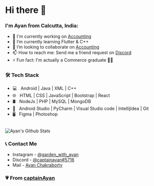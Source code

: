 # Hi there 👋

### I'm Ayan from Calcutta, India:

- 🔭 I'm currently working on [Accounting](https://github.com/captainAyan/Accounting)
- 🌱 I’m currently learning Flutter & C++
- 👯 I’m looking to collaborate on [Accounting](https://github.com/captainAyan/Accounting)
- 📫 How to reach me: Send me a friend request on [Discord](https://discord.gg/users/captainayan#5716)
- ⚡ Fun fact: I'm actually a Commerce graduate 👨‍🎓

### 🛠 Tech Stack

- 💻 &nbsp; Android | Java | XML | C++  
- 🌐 &nbsp; HTML | CSS | JavaScript | Bootstrap | React
- 🛢 &nbsp; NodeJs | PHP | MySQL | MongoDB
- 🔧 &nbsp; Android Studio | PyCharm | Visual Studio code | IntellijIdea | Git
- 🖥 &nbsp; Figma | Photoshop 

<br>

<img align="center" src="https://github-readme-stats.vercel.app/api?username=captainAyan&include_all_commits=true&count_private=true&show_icons=true&line_height=20&title_color=7A7ADB&icon_color=2234AE&text_color=D3D3D3&bg_color=0,000000,130F40" alt="Ayan's Github Stats">

<!--
<img align="center" src="https://github-readme-stats.anuraghazra1.vercel.app/api/top-langs/?username=captainAyan&layout=compact&theme=radical&title_color=7A7ADB&icon_color=2234AE&text_color=D3D3D3&bg_color=0,000000,130F40" />
-->

### 📞 Contact Me

- Instagram - [@garden_with_ayan](https://instagram.com/garden_with_ayan)
- Discord - [@captainayan#5716](https://discord.gg/users/captainayan#5716)
- Mail - [Ayan Chakraborty](mailto:ayanchakraborty105@gmail.com)

### 💗 From [captainAyan](https://github.com/captainAyan)
